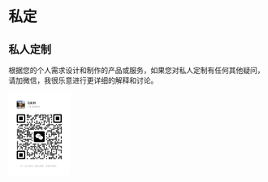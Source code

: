 # 私定

## 私人定制

根据您的个人需求设计和制作的产品或服务，如果您对私人定制有任何其他疑问，请加微信，我很乐意进行更详细的解释和讨论。

<img src="../../images/wx_marulin.jpeg" width="24%" alt="马如林的微信"/>
